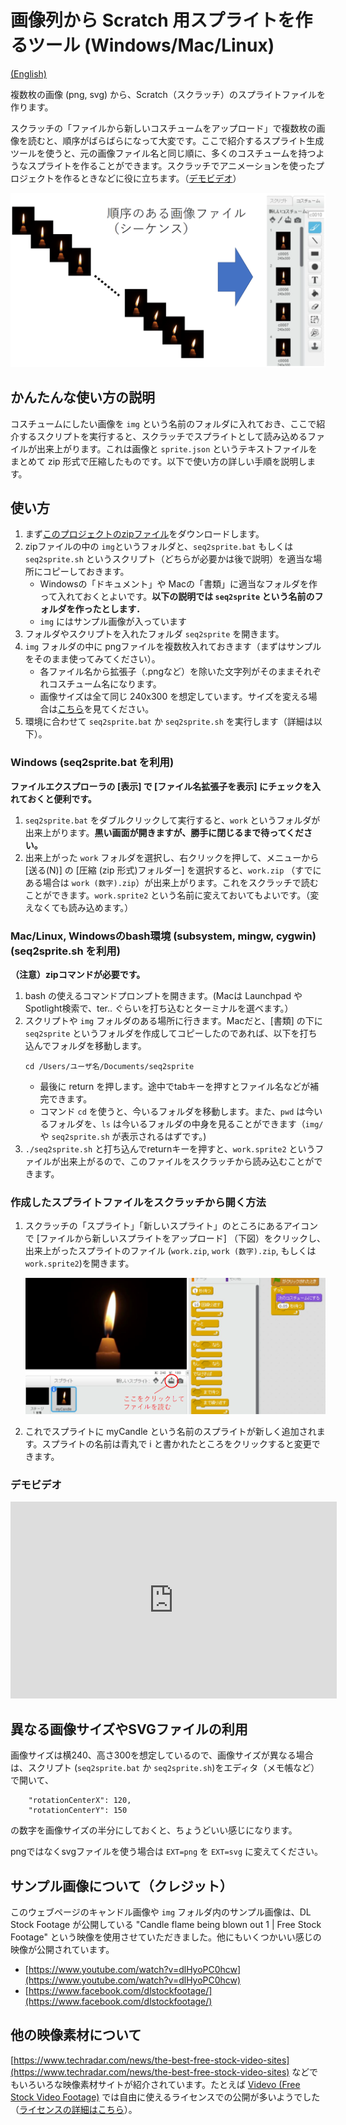 # 画像列から Scratch 用スプライトを作るツール (Windows/Mac/Linux)

[(English)](README-en.md)

複数枚の画像 (png, svg) から、Scratch（スクラッチ）のスプライトファイルを作ります。

スクラッチの「ファイルから新しいコスチュームをアップロード」で複数枚の画像を読むと、順序がばらばらになって大変です。ここで紹介するスプライト生成ツールを使うと、元の画像ファイル名と同じ順に、多くのコスチュームを持つようなスプライトを作ることができます。スクラッチでアニメーションを使ったプロジェクトを作るときなどに役に立ちます。（[デモビデオ](#demovideo)）

![flow](readme_figs/flow-ja.png)


## かんたんな使い方の説明

コスチュームにしたい画像を `img` という名前のフォルダに入れておき、ここで紹介するスクリプトを実行すると、スクラッチでスプライトとして読み込めるファイルが出来上がります。これは画像と `sprite.json` というテキストファイルをまとめて zip 形式で圧縮したものです。以下で使い方の詳しい手順を説明します。

## 使い方

1. まず[このプロジェクトのzipファイル](https://github.com/memakura/seq2sprite/archive/master.zip)をダウンロードします。
1. zipファイルの中の `img`というフォルダと、`seq2sprite.bat` もしくは `seq2sprite.sh` というスクリプト（どちらが必要かは後で説明）を適当な場所にコピーしておきます。
    - Windowsの「ドキュメント」や Macの「書類」に適当なフォルダを作って入れておくとよいです。**以下の説明では `seq2sprite` という名前のフォルダを作ったとします．**
    - `img` にはサンプル画像が入っています
1. フォルダやスクリプトを入れたフォルダ `seq2sprite` を開きます。
1. `img` フォルダの中に pngファイルを複数枚入れておきます（まずはサンプルをそのまま使ってみてください）。
    - 各ファイル名から拡張子（.pngなど）を除いた文字列がそのままそれぞれコスチューム名になります。
    - 画像サイズは全て同じ 240x300 を想定しています。サイズを変える場合は[こちら](#imgsize)を見てください。
1. 環境に合わせて `seq2sprite.bat` か `seq2sprite.sh` を実行します（詳細は以下）。

### Windows (seq2sprite.bat を利用)

**ファイルエクスプローラの [表示] で [ファイル名拡張子を表示] にチェックを入れておくと便利です。**

1. `seq2sprite.bat` をダブルクリックして実行すると、`work` というフォルダが出来上がります。**黒い画面が開きますが、勝手に閉じるまで待ってください。**
1. 出来上がった `work` フォルダを選択し、右クリックを押して、メニューから [送る(N)] の [圧縮 (zip 形式)フォルダー] を選択すると、`work.zip` （すでにある場合は `work (数字).zip`）が出来上がります。これをスクラッチで読むことができます。`work.sprite2` という名前に変えておいてもよいです。（変えなくても読み込めます。）

### Mac/Linux, Windowsのbash環境 (subsystem, mingw, cygwin) (seq2sprite.sh を利用)

**（注意）zipコマンドが必要です。**

1. bash の使えるコマンドプロンプトを開きます。(Macは Launchpad や Spotlight検索で、ter.. ぐらいを打ち込むとターミナルを選べます。）
1. スクリプトや `img` フォルダのある場所に行きます。Macだと、[書類] の下に `seq2sprite` というフォルダを作成してコピーしたのであれば、以下を打ち込んでフォルダを移動します。
   ```
   cd /Users/ユーザ名/Documents/seq2sprite
   ```
    - 最後に return を押します。途中でtabキーを押すとファイル名などが補完できます。
    - コマンド `cd` を使うと、今いるフォルダを移動します。また、`pwd` は今いるフォルダを、`ls` は今いるフォルダの中身を見ることができます（`img/` や `seq2sprite.sh` が表示されるはずです。)
1. `./seq2sprite.sh` と打ち込んでreturnキーを押すと、`work.sprite2` というファイルが出来上がるので、このファイルをスクラッチから読み込むことができます。

### 作成したスプライトファイルをスクラッチから開く方法

1. スクラッチの「スプライト」「新しいスプライト」のところにあるアイコンで [ファイルから新しいスプライトをアップロード] （下図）をクリックし、出来上がったスプライトのファイル (`work.zip`, `work (数字).zip`, もしくは　`work.sprite2`)を開きます。

   ![screenshot](readme_figs/screen-ja.png)

1. これでスプライトに myCandle という名前のスプライトが新しく追加されます。スプライトの名前は青丸で i と書かれたところをクリックすると変更できます。



<a name="demovideo">

### デモビデオ

<iframe width="522" height="315" src="https://www.youtube.com/embed/7QLjaB54ZRM?rel=0" frameborder="0" allow="autoplay; encrypted-media" allowfullscreen></iframe>



<a name="imgsize">

## 異なる画像サイズやSVGファイルの利用

画像サイズは横240、高さ300を想定しているので、画像サイズが異なる場合は、スクリプト (`seq2sprite.bat` か `seq2sprite.sh`)をエディタ（メモ帳など）で開いて、

```
    "rotationCenterX": 120,
    "rotationCenterY": 150
```

の数字を画像サイズの半分にしておくと、ちょうどいい感じになります。

pngではなくsvgファイルを使う場合は `EXT=png` を `EXT=svg` に変えてください。


## サンプル画像について（クレジット）

このウェブページのキャンドル画像や `img` フォルダ内のサンプル画像は、DL Stock Footage が公開している
"Candle flame being blown out 1 | Free Stock Footage" という映像を使用させていただきました。他にもいくつかいい感じの映像が公開されています。

- [https://www.youtube.com/watch?v=dlHyoPC0hcw](https://www.youtube.com/watch?v=dlHyoPC0hcw)
- [https://www.facebook.com/dlstockfootage/](https://www.facebook.com/dlstockfootage/)

## 他の映像素材について

[https://www.techradar.com/news/the-best-free-stock-video-sites](https://www.techradar.com/news/the-best-free-stock-video-sites) などでもいろいろな映像素材サイトが紹介されています。たとえば [Videvo (Free Stock Video Footage)](https://www.videvo.net/) では自由に使えるライセンスでの公開が多いようでした（[ライセンスの詳細はこちら](https://www.videvo.net/faqs/)）。